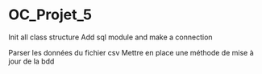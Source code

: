 # OC_Projet_5

Init all class structure
Add sql module and make a connection

Parser les données du fichier csv
Mettre en place une méthode de mise à jour de la bdd

